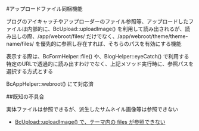 #アップロードファイル同梱機能

ブログのアイキャッチやアップローダーのファイル参照等、アップロードしたファイルは内部的に、BcUpload::uploadImage() を利用して読み出されるが、読み出しの際、/app/webroot/files/ だけでなく、/app/webroot/theme/theme-name/files/ を優先的に参照し存在すれば、そちらのパスを有効にする機能

表示する際は、BcFormHelper::file() や、BlogHelper::eyeCatch() で利用する
特定のURLで透過的に読み出すわけでなく、上記メソッド実行時に、参照パスを選択する方式とする

BcAppHelper::webroot() にて対応済


##既知の不具合

実体ファイルは参照できるが、派生したサムネイル画像等は参照できない  

* [BcUpload::uploadImage() で、テーマ内の files が参照できない](http://project.e-catchup.jp/issues/8997)

